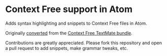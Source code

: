 # Context Free support in Atom

Adds syntax highlighting and snippets to Context Free files in Atom.

Originally [converted](http://atom.io/docs/latest/converting-a-text-mate-bundle)
from the [Context Free TextMate bundle](https://github.com/textmate/context-free.tmbundle).

Contributions are greatly appreciated. Please fork this repository and open a
pull request to add snippets, make grammar tweaks, etc.
